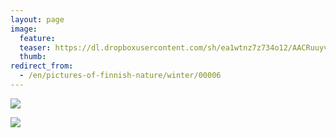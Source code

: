 ```yaml
---
layout: page
image:
  feature:
  teaser: https://dl.dropboxusercontent.com/sh/ea1wtnz7z734o12/AACRuuyvFFFDthg6IV3pqFGPa/luontokuvat/talvi/IMG16175-245px.jpg
  thumb:
redirect_from:
  - /en/pictures-of-finnish-nature/winter/00006
---
```


[![](https://dl.dropboxusercontent.com/sh/ea1wtnz7z734o12/AAD04-ObC2Lx1tUcoVxBuX9Ja/luontokuvat/talvi/IMG16175-800px.jpg)](https://dl.dropboxusercontent.com/sh/ea1wtnz7z734o12/AAD8H7euNx9sDXwbbE-PdwU4a/luontokuvat/talvi/IMG16175.jpg)

[![](https://dl.dropboxusercontent.com/sh/ea1wtnz7z734o12/AABdtclLly0t7dbt38GEWQEWa/luontokuvat/talvi/IMG16173-800px.jpg)](https://dl.dropboxusercontent.com/sh/ea1wtnz7z734o12/AABYKMPh9cwB7F0vV4uoJf9Aa/luontokuvat/talvi/IMG16173.jpg)
